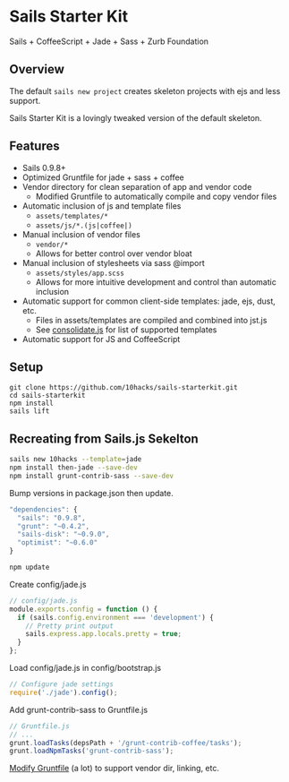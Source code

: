 # Sails Starter Kit

Sails + CoffeeScript + Jade + Sass + Zurb Foundation

## Overview

The default `sails new project` creates skeleton projects with ejs and less support.

Sails Starter Kit is a lovingly tweaked version of the default skeleton.


## Features

* Sails 0.9.8+
* Optimized Gruntfile for jade + sass + coffee
* Vendor directory for clean separation of app and vendor code
  * Modified Gruntfile to automatically compile and copy vendor files
* Automatic inclusion of js and template files
  * `assets/templates/*`
  * `assets/js/*.(js|coffee|)`
* Manual inclusion of vendor files
  * `vendor/*`
  * Allows for better control over vendor bloat
* Manual inclusion of stylesheets via sass @import
  * `assets/styles/app.scss`
  * Allows for more intuitive development and control than automatic inclusion
* Automatic support for common client-side templates: jade, ejs, dust, etc.
  * Files in assets/templates are compiled and combined into jst.js
  * See [consolidate.js](https://github.com/visionmedia/consolidate.js/) for list of supported templates
* Automatic support for JS and CoffeeScript


## Setup

```
git clone https://github.com/10hacks/sails-starterkit.git
cd sails-starterkit
npm install
sails lift
```

## Recreating from Sails.js Sekelton

```bash
sails new 10hacks --template=jade
npm install then-jade --save-dev
npm install grunt-contrib-sass --save-dev
```

Bump versions in package.json then update.

```javascript
"dependencies": {
  "sails": "0.9.8",
  "grunt": "~0.4.2",
  "sails-disk": "~0.9.0",
  "optimist": "~0.6.0"
}
```

```bash
npm update
```

Create config/jade.js

```javascript
// config/jade.js
module.exports.config = function () {
  if (sails.config.environment === 'development') {
    // Pretty print output
    sails.express.app.locals.pretty = true;
  }
};
```

Load config/jade.js in config/bootstrap.js

```javascript
// Configure jade settings
require('./jade').config();
```

Add grunt-contrib-sass to Gruntfile.js

```javascript
// Gruntfile.js
// ...
grunt.loadTasks(depsPath + '/grunt-contrib-coffee/tasks');
grunt.loadNpmTasks('grunt-contrib-sass');
```

[Modify Gruntfile](https://github.com/10hacks/sails-starterkit/commit/8190716d5f088c886cc15354a1561c179d26c6ee) (a lot) to support vendor dir, linking, etc.
